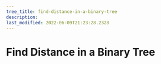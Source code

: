 ```yaml
---
tree_title: find-distance-in-a-binary-tree
description: 
last_modified: 2022-06-09T21:23:28.2328
---
```


# Find Distance in a Binary Tree
